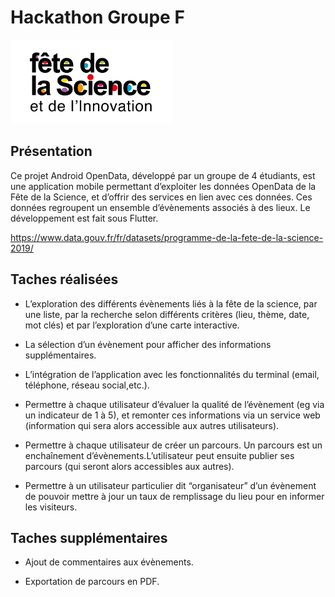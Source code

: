 # Hackathon Groupe F

![](images/fete.png)

## Présentation

Ce projet Android OpenData, développé par un groupe de 4 étudiants, est une application mobile permettant d’exploiter les données OpenData de la Fête de la Science, et d’offrir des services en lien avec ces données. Ces données regroupent un ensemble d’évènements associés à des lieux. Le développement est fait sous Flutter.



https://www.data.gouv.fr/fr/datasets/programme-de-la-fete-de-la-science-2019/



## Taches réalisées

- L’exploration des différents évènements liés à la fête de la science, par une liste, par la recherche selon différents critères (lieu, thème, date, mot clés) et par l’exploration d’une carte interactive. 

- La sélection d’un évènement pour afficher des informations supplémentaires.

- L’intégration de l’application avec les fonctionnalités du terminal (email, téléphone, réseau social,etc.).

- Permettre à chaque utilisateur d’évaluer la qualité de l’évènement (eg via un indicateur de 1 à 5), et remonter ces informations via un service web (information qui sera alors accessible aux autres utilisateurs).

- Permettre à chaque utilisateur de créer un parcours. Un parcours est un enchaînement d’évènements.L’utilisateur peut ensuite publier ses parcours (qui seront alors accessibles aux autres).

- Permettre à un utilisateur particulier dit “organisateur” d’un évènement de pouvoir mettre à jour un taux de remplissage du lieu pour en informer les visiteurs. 
  
  

## Taches supplémentaires

- Ajout de commentaires aux évènements.

- Exportation de parcours en PDF.
